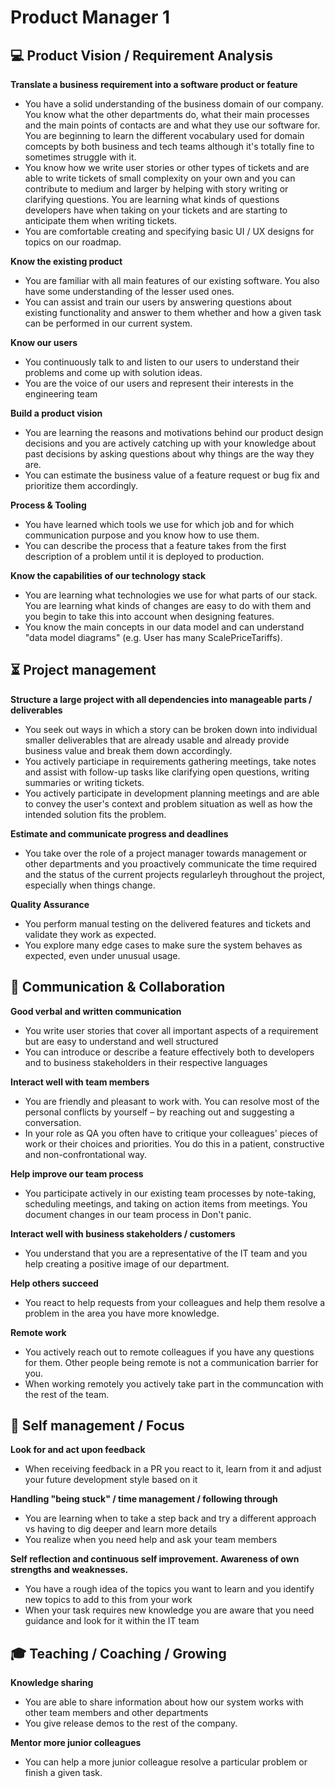# Product Manager 1


## 💻 Product Vision / Requirement Analysis

**Translate a business requirement into a software product or feature**
* You have a solid understanding of the business domain of our company. You know what the other departments do, what their main processes and the main points of contacts are and what they use our software for. You are beginning to learn the different vocabulary used for domain comcepts by both business and tech teams although it's totally fine to sometimes struggle with it.
* You know how we write user stories or other types of tickets and are able to write tickets of small complexity on your own and you can contribute to medium and larger by helping with story writing or clarifying questions. You are learning what kinds of questions developers have when taking on your tickets and are starting to anticipate them when writing tickets.
* You are comfortable creating and specifying basic UI / UX designs for topics on our roadmap.

**Know the existing product**
* You are familiar with all main features of our existing software. You also have some understanding of the lesser used ones.
* You can assist and train our users by answering questions about existing functionality and answer to them whether and how a given task can be performed in our current system.

**Know our users**
* You continuously talk to and listen to our users to understand their problems and come up with solution ideas.
* You are the voice of our users and represent their interests in the engineering team

**Build a product vision**
* You are learning the reasons and motivations behind our product design decisions and you are actively catching up with your knowledge about past decisions by asking questions about why things are the way they are.
* You can estimate the business value of a feature request or bug fix and prioritize them accordingly.

**Process & Tooling**
* You have learned which tools we use for which job and for which communication purpose and you know how to use them.
* You can describe the process that a feature takes from the first description of a problem until it is deployed to production.

**Know the capabilities of our technology stack**
* You are learning what technologies we use for what parts of our stack. You are learning what kinds of changes are easy to do with them and you begin to take this into account when designing features.
* You know the main concepts in our data model and can understand "data model diagrams" (e.g. User has many ScalePriceTariffs).


## ⏳ Project management

**Structure a large project with all dependencies into manageable parts / deliverables**
* You seek out ways in which a story can be broken down into individual smaller deliverables that are already usable and already provide business value and break them down accordingly.
* You actively particiape in requirements gathering meetings, take notes and assist with follow-up tasks like clarifying open questions, writing summaries or writing tickets.
* You actively participate in development planning meetings and are able to convey the user's context and problem situation as well as how the intended solution fits the problem.

**Estimate and communicate progress and deadlines**
* You take over the role of a project manager towards management or other departments and you proactively communicate the time required and the status of the current projects regularleyh throughout the project, especially when things change. 

**Quality Assurance**
* You perform manual testing on the delivered features and tickets and validate they work as expected.
* You explore many edge cases to make sure the system behaves as expected, even under unusual usage.


## 💬 Communication & Collaboration

**Good verbal and written communication**
* You write user stories that cover all important aspects of a requirement but are easy to understand and well structured
* You can introduce or describe a feature effectively both to developers and to business stakeholders in their respective languages

**Interact well with team members**
* You are friendly and pleasant to work with. You can resolve most of the personal conflicts by yourself – by reaching out and suggesting a conversation.
* In your role as QA you often have to critique your colleagues' pieces of work or their choices and priorities. You do this in a patient, constructive and non-confrontational way.

**Help improve our team process**
* You participate actively in our existing team processes by note-taking, scheduling meetings, and taking on action items from meetings. You document changes in our team process in Don't panic.

**Interact well with business stakeholders / customers**
* You understand that you are a representative of the IT team and you help creating a positive image of our department.

**Help others succeed**
* You react to help requests from your colleagues and help them resolve a problem in the area you have more knowledge.

**Remote work**
* You actively reach out to remote colleagues if you have any questions for them. Other people being remote is not a communication barrier for you.
* When working remotely you actively take part in the communcation with the rest of the team.


## 🎯 Self management / Focus

**Look for and act upon feedback**
* When receiving feedback in a PR you react to it, learn from it and adjust your future development style based on it

**Handling "being stuck" / time management / following through**
* You are learning when to take a step back and try a different approach vs having to dig deeper and learn more details
* You realize when you need help and ask your team members

**Self reflection and continuous self improvement. Awareness of own strengths and weaknesses.**
* You have a rough idea of the topics you want to learn and you identify new topics to add to this from your work
* When your task requires new knowledge you are aware that you need guidance and look for it within the IT team


## 🎓 Teaching / Coaching / Growing

**Knowledge sharing**
* You are able to share information about how our system works with other team members and other departments
* You give release demos to the rest of the company.

**Mentor more junior colleagues**
* You can help a more junior colleague resolve a particular problem or finish a given task.

